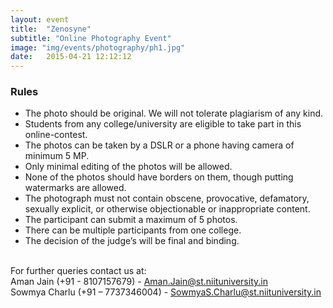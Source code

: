 ```yaml
---
layout: event
title:  "Zenosyne"
subtitle: "Online Photography Event"
image: "img/events/photography/ph1.jpg"
date:   2015-04-21 12:12:12
---
```


### Rules
- The photo should be original. We will not tolerate plagiarism of any kind.
- Students from any college/university are eligible to take part in this online-contest.
- The photos can be taken by a DSLR or a phone having camera of minimum 5 MP. 
- Only minimal editing of the photos will be allowed.
- None of the photos should have borders on them, though putting watermarks are allowed.
- The photograph must not contain obscene, provocative, defamatory, sexually explicit, or otherwise objectionable or inappropriate content.
- The participant can submit a maximum of 5 photos.
- There can be multiple participants from one college.
- The decision of the judge’s will be final and binding.
 
<br>For further queries contact us at:
<br>Aman Jain (+91 - 8107157679) - Aman.Jain@st.niituniversity.in
<br>Sowmya Charlu (+91 – 7737346004) - SowmyaS.Charlu@st.niituniversity.in
